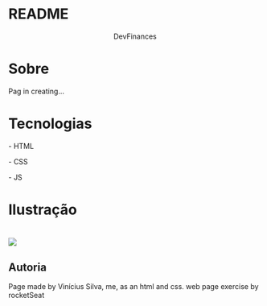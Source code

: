# README
<P align = "center"> DevFinances</p>


# Sobre
Pag in creating...
# Tecnologias
<p>- HTML</p>
<p>- CSS</p>
<p> - JS </p>

# Ilustração
<h1>
  <img tittle="DevFinances" src="./imagens/Animação2.gif">
</h1>

## Autoria

<p>
Page made by Vinícius Silva, me, as an html and css. web page exercise by rocketSeat</p>



